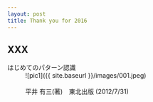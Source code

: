 ```yaml
---
layout: post
title: Thank you for 2016
---
```


## XXX

<dl>
  <dt>はじめてのパターン認識</dt>
  <dd>![pic1]({{ site.baseurl }}/images/001.jpeg)</dd>
  <dd>平井 有三(著)　東北出版 (2012/7/31)</dd>
</dl>


